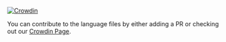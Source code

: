 [![Crowdin](https://badges.crowdin.net/betterf3/localized.svg)](https://crowdin.com/project/betterf3)

You can contribute to the language files by either adding a PR or checking out our [Crowdin Page](https://crowdin.com/project/betterf3).